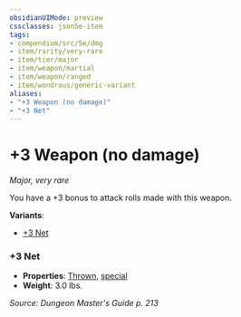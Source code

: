 ```yaml
---
obsidianUIMode: preview
cssclasses: json5e-item
tags:
- compendium/src/5e/dmg
- item/rarity/very-rare
- item/tier/major
- item/weapon/martial
- item/weapon/ranged
- item/wondrous/generic-variant
aliases: 
- "+3 Weapon (no damage)"
- "+3 Net"
---
```

# +3 Weapon (no damage)
*Major, very rare*  


You have a +3 bonus to attack rolls made with this weapon.

**Variants**:
- [+3 Net](#+3%20Net)

### +3 Net

- **Properties**: [Thrown](2-Mechanics/CLI/rules/item-properties.md#Thrown), [special](2-Mechanics/CLI/rules/item-properties.md#Special%20Weapons)
- **Weight**: 3.0 lbs.


*Source: Dungeon Master's Guide p. 213*